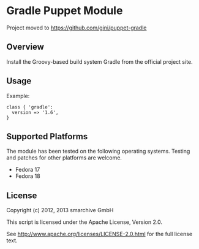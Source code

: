 Gradle Puppet Module
====================

Project moved to https://github.com/gini/puppet-gradle

Overview
--------

Install the Groovy-based build system Gradle from the official project site.


Usage
-----

Example:

    class { 'gradle':
      version => '1.6',
    }


Supported Platforms
-------------------

The module has been tested on the following operating systems. Testing and patches for other platforms are welcome.

* Fedora 17
* Fedora 18


License
-------

Copyright (c) 2012, 2013 smarchive GmbH

This script is licensed under the Apache License, Version 2.0.

See http://www.apache.org/licenses/LICENSE-2.0.html for the full license text.
